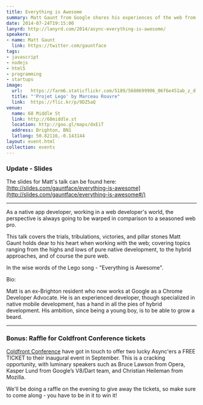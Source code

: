 ```yaml
---
title: Everything is Awesome
summary: Matt Gaunt from Google shares his experiences of the web from the perspective of a native developer
date: 2014-07-24T19:15:00
lanyrd: http://lanyrd.com/2014/async-everything-is-awesome/
speakers:
- name: Matt Gaunt
  link: https://twitter.com/gauntface
tags:
- javascript
- nodejs
- html5
- programming
- startups
image:
  url:   https://farm6.staticflickr.com/5189/5680699906_06f6e451ab_z_d.jpg
  title: "'Projet Lego' by Marceau Rouvre"
  link:  https://flic.kr/p/9DZ5aQ
venue:
  name: 68 Middle St
  link: http://68middle.st
  location: http://goo.gl/maps/dxEiT
  address: Brighton, BN1
  latlong: 50.82116,-0.143144
layout: event.html
collection: events
---
```


### Update - Slides

The slides for Matt's talk can be found here: [http://slides.com/gauntface/everything-is-awesome](http://slides.com/gauntface/everything-is-awesome#/)

***

As a native app developer, working in a web developer's world, the perspective is always going to be warped in comparison to a seasoned web pro.

This talk covers the trials, tribulations, victories, and pillar stones Matt Gaunt holds dear to his heart when working with the web; covering topics ranging from the highs and lows of pure native development, to the hybrid approaches, and of course the pure web.

In the wise words of the Lego song - "Everything is Awesome".

Bio:

Matt is an ex-Brighton resident who now works at Google as a Chrome Developer Advocate. He is an experienced developer, though specialized in native mobile development, has a hand in all the pies of hybrid development. His ambition, since being a young boy, is to be able to grow a beard.

***

### Bonus: Raffle for Coldfront Conference tickets

[Coldfront Conference](coldfront) have got in touch to offer two lucky Async'ers a FREE TICKET to their inaugural event in September. This is a cracking opportunity, with luminary speakers such as Bruce Lawson from Opera, Kasper Lund from Google’s V8/Dart team, and Christian Heileman from Mozilla.

We'll be doing a raffle on the evening to give away the tickets, so make sure to come along - you have to be in it to win it!

[coldfront]: http://coldfrontconf.com
